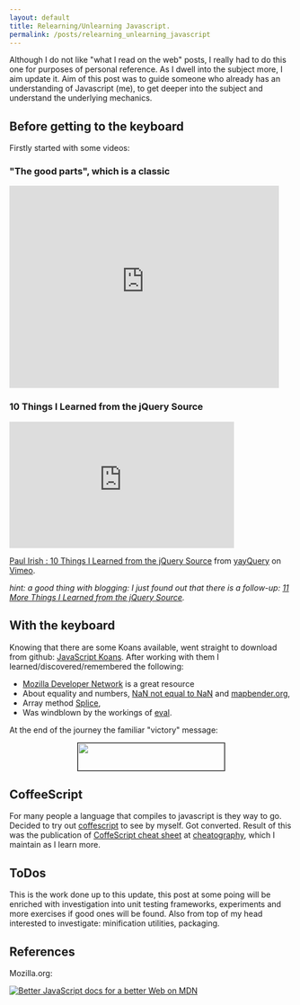```yaml
---
layout: default
title: Relearning/Unlearning Javascript.
permalink: /posts/relearning_unlearning_javascript
---
```


Although I do not like "what I read on the web" posts, I really had to do this one for purposes of personal reference. As I dwell into the subject more, I aim update it. Aim of this post was to guide someone who already has an understanding of Javascript (me), to get deeper into the subject and understand the underlying mechanics.

## Before getting to the keyboard

Firstly started with some videos:

### "The good parts", which is a classic

<iframe src="http://www.youtube-nocookie.com/embed/hQVTIJBZook" frameborder="0" width="480" height="360"></iframe>

### 10 Things I Learned from the jQuery Source

<iframe src="http://player.vimeo.com/video/12529436?title=0&amp;byline=0&amp;portrait=0&amp;color=ffffff" frameborder="0" width="400" height="225"></iframe>

<a href="http://vimeo.com/12529436">Paul Irish : 10 Things I Learned from the jQuery Source</a> from <a href="http://vimeo.com/yayquery">yayQuery</a> on <a href="http://vimeo.com">Vimeo</a>.

<em>hint: a good thing with blogging: I just found out that there is a follow-up: <a title="11 More Things I Learned from the jQuery Source" href="http://vimeo.com/18901514" target="_blank">11 More Things I Learned from the jQuery Source</a>.</em>

## With the keyboard

Knowing that there are some Koans available, went straight to download from github: <a title="Javascript Koans" href="https://github.com/liammclennan/JavaScript-Koans" target="_blank">JavaScript Koans</a>. After working with them I learned/discovered/remembered the following:

* <a title="Mozilla Developer Network" href="https://developer.mozilla.org/en-US/" target="_blank">Mozilla Developer Network</a> is a great resource
* About equality and numbers, <a href="https://developer.mozilla.org/en/JavaScript/Reference/Global_Objects/NaN" target="_blank">NaN not equal to NaN</a> and <a href="http://www.mapbender.org/JavaScript_pitfalls:_null,_false,_undefined,_NaN#NaN" target="_blank">mapbender.org</a>,
* Array method <a href="https://developer.mozilla.org/en/JavaScript/Reference/Global_Objects/Array/splice" target="_blank">Splice</a>,
* Was windblown by the workings of <a href="https://developer.mozilla.org/en/JavaScript/Reference/Global_Objects/eval" target="_blank">eval</a>.

At the end of the journey the familiar "victory" message:

<p style="text-align: center;"><img class="aligncenter" style="border-image: initial; border-width: 1px; border-color: black; border-style: solid;" title="Javascript Koans end hrml" src="https://dl.dropboxusercontent.com/u/1995706/cdn/blog/jskoans_end.gif" alt="" width="261" height="49" /></p>

## CoffeeScript

For many people a language that compiles to javascript is they way to go. Decided to try out <a href="http://coffeescript.org" target="_blank">coffescript</a> to see by myself. Got converted. Result of this was the publication of <a title="CoffeeScript cheat sheet" href="http://www.cheatography.com/dimitrios/cheat-sheets/coffeescript-cheat-sheet/" target="_blank">CoffeScript cheat sheet</a> at <a title="Cheatography.com" href="http://www.cheatography.com/" target="_blank">cheatography</a>, which I maintain as I learn more.

## ToDos

This is the work done up to this update, this post at some poing will be enriched with investigation into unit testing frameworks, experiments and more exercises if good ones will be found. Also from top of my head interested to investigate: minification utilities, packaging.

## References

Mozilla.org:

<a title="Better JavaScript docs for a better Web on MDN" href="https://developer.mozilla.org/docs/javascript/?WT.mc_id=mdn11"><img src="https://developer.mozilla.org/media/img/promote/promobutton_mdn11.png" alt="Better JavaScript docs for a better Web on MDN" /></a>
